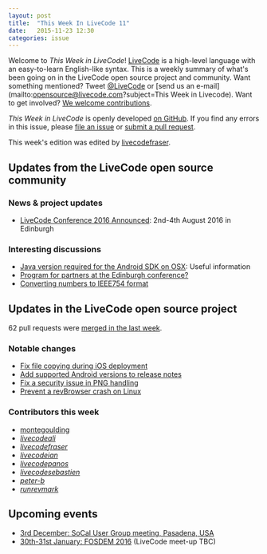 ```yaml
---
layout: post
title:  "This Week In LiveCode 11"
date:   2015-11-23 12:30
categories: issue
---
```


Welcome to *This Week in LiveCode*!  [LiveCode](https://livecode.com/) is a high-level language with an easy-to-learn English-like syntax.  This is a weekly summary of what's been going on in the LiveCode open source project and community.  Want something mentioned?  Tweet [@LiveCode](https://twitter.com/LiveCode) or [send us an e-mail](mailto:opensource@livecode.com?subject=This Week in Livecode).  Want to get involved?  [We welcome contributions](https://github.com/livecode/livecode).

*This Week in LiveCode* is openly developed [on GitHub](https://github.com/livecode/this-week-in-livecode).  If you find any errors in this issue, please [file an issue](https://github.com/livecode/this-week-in-livecode/issues) or [submit a pull request](https://github.com/livecode/this-week-in-livecode/pulls).

This week's edition was edited by [livecodefraser](https://github.com/livecodefraser).

## Updates from the LiveCode open source community

### News & project updates

* [LiveCode Conference 2016 Announced](http://livecode.com/edinburgh-2016/): 2nd-4th August 2016 in Edinburgh

### Interesting discussions

* [Java version required for the Android SDK on OSX](http://lists.runrev.com/pipermail/use-livecode/2015-November/221590.html): Useful information
* [Program for partners at the Edinburgh conference?](http://lists.runrev.com/pipermail/use-livecode/2015-November/221614.html)
* [Converting numbers to IEEE754 format](http://lists.runrev.com/pipermail/use-livecode/2015-November/221576.html)

## Updates in the LiveCode open source project

62 pull requests were [merged in the last week](https://github.com/search?l=&o=asc&s=created&type=Issues&utf8=%E2%9C%93&q=org%3Alivecode+is%3Apublic+is%3Apr+is%3Amerged+merged%3A2015-11-23..2015-11-29).

### Notable changes

* [Fix file copying during iOS deployment](https://github.com/livecode/livecode/pull/3352)
* [Add supported Android versions to release notes](https://github.com/livecode/livecode/pull/3334)
* [Fix a security issue in PNG handling](https://github.com/livecode/livecode-thirdparty/pull/33)
* [Prevent a revBrowser crash on Linux](https://github.com/livecode/livecode/pull/3317)

### Contributors this week

* [montegoulding](https://github.com/montegoulding)
* *[livecodeali](https://github.com/livecodeali)*
* *[livecodefraser](https://github.com/livecodefraser)*
* *[livecodeian](https://github.com/livecodeian)*
* *[livecodepanos](https://github.com/livecodepanos)*
* *[livecodesebastien](https://github.com/livecodesebastien)*
* *[peter-b](https://github.com/peter-b)*
* *[runrevmark](https://github.com/runrevmark)*

## Upcoming events

* [3rd December: SoCal User Group meeting, Pasadena, USA](http://forums.livecode.com/viewtopic.php?f=50&t=25836)
* [30th-31st January: FOSDEM 2016](https://fosdem.org/2016) (LiveCode meet-up TBC)
